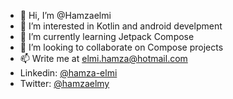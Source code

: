 - 👋 Hi, I’m @Hamzaelmi
- 👀 I’m interested in Kotlin and android develpment
- 🌱 I’m currently learning Jetpack Compose
- 💞️ I’m looking to collaborate on Compose projects
- 📫 Write me at elmi.hamza@hotmail.com
- Linkedin: [@hamza-elmi](https://www.linkedin.com/in/hamza-elmi/)
- Twitter: [@hamzaelmy](https://twitter.com/hamzaelmy)

<!---
Hamzaelmi/Hamzaelmi is a ✨ special ✨ repository because its `README.md` (this file) appears on your GitHub profile.
You can click the Preview link to take a look at your changes.
--->
